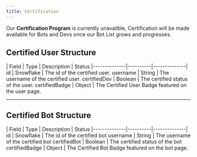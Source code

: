 ```yaml
---
title: Certification
---
```


<Alert type="warning">

Our <strong>Certification Program</strong> is currently unavailble, Certification will be made available for Bots and Devs once our Bot List grows and progresses.

</Alert>

## Certified User Structure

| Field	| Type | Description | Status
|--------------|----------|--------------|
id | Snowflake | The id of the certified user.
username | String |	The username of the certified user.
certifiedDev	| Boolean	| The certified status of the user.
certifiedBadge | Object | The Certified User Badge featured on the user page.

--- 

## Certified Bot Structure
| Field	| Type | Description | Status
|--------------|----------|--------------|
id | Snowflake | The id of the certified bot 
username | String |	The username of the certified bot
certifiedBot | Boolean	| The certified status of the bot
certifiedBadge | Object | The Certified Bot Badge featured on the bot page.
